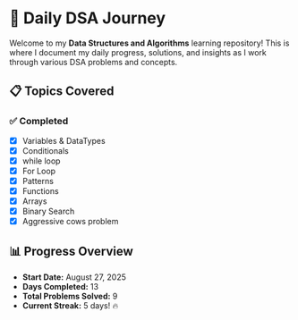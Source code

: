 # 🚀 Daily DSA Journey

Welcome to my **Data Structures and Algorithms** learning repository! This is where I document my daily progress, solutions, and insights as I work through various DSA problems and concepts.

## 📋 Topics Covered

### ✅ Completed

- [x] Variables & DataTypes
- [x] Conditionals
- [x] while loop
- [x] For Loop
- [x] Patterns
- [x] Functions
- [x] Arrays
- [x] Binary Search
- [x] Aggressive cows problem

## 📊 Progress Overview

- **Start Date:** August 27, 2025
- **Days Completed:** 13
- **Total Problems Solved:** 9
- **Current Streak:** 5 days! 🔥
